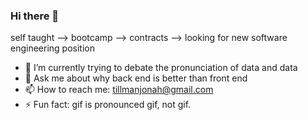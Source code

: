 ### Hi there 👋

self taught -->   bootcamp   -->    contracts   -->   looking for new software engineering position

- 🌱 I’m currently trying to debate the pronunciation of data and data
- 💬 Ask me about why back end is better than front end
- 📫 How to reach me: tillmanjonah@gmail.com
- ⚡ Fun fact: gif is pronounced gif, not gif. 
